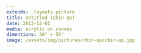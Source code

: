 ```yaml
---
extends: _layouts.picture
title: Untitled (Chin Up)
date: 2013-12-01
media: acrylic on canvas
dimentions: 38" × 56"
image: /assets/img/pictures/chin-up/chin-up.jpg
---
```

